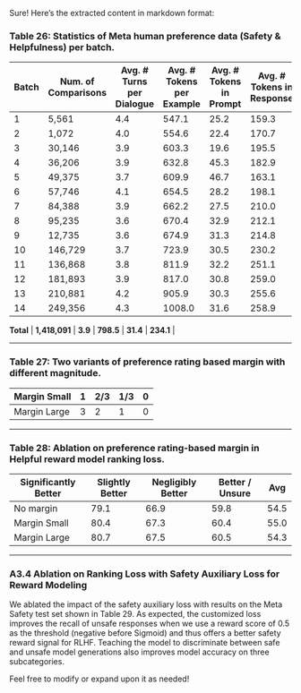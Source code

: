 Sure! Here’s the extracted content in markdown format:


### Table 26: Statistics of Meta human preference data (Safety & Helpfulness) per batch.

| Batch | Num. of Comparisons | Avg. # Turns per Dialogue | Avg. # Tokens per Example | Avg. # Tokens in Prompt | Avg. # Tokens in Response |
|-------|---------------------|---------------------------|----------------------------|-------------------------|---------------------------|
| 1     | 5,561               | 4.4                       | 547.1                      | 25.2                    | 159.3                     |
| 2     | 1,072               | 4.0                       | 554.6                      | 22.4                    | 170.7                     |
| 3     | 30,146              | 3.9                       | 603.3                      | 19.6                    | 195.5                     |
| 4     | 36,206              | 3.9                       | 632.8                      | 45.3                    | 182.9                     |
| 5     | 49,375              | 3.7                       | 609.9                      | 46.7                    | 163.1                     |
| 6     | 57,746              | 4.1                       | 654.5                      | 28.2                    | 198.1                     |
| 7     | 84,388              | 3.9                       | 662.2                      | 27.5                    | 210.0                     |
| 8     | 95,235              | 3.6                       | 670.4                      | 32.9                    | 212.1                     |
| 9     | 12,735              | 3.6                       | 674.9                      | 31.3                    | 214.8                     |
| 10    | 146,729             | 3.7                       | 723.9                      | 30.5                    | 230.2                     |
| 11    | 136,868             | 3.8                       | 811.9                      | 32.2                    | 251.1                     |
| 12    | 181,893             | 3.9                       | 817.0                      | 30.8                    | 259.0                     |
| 13    | 210,881             | 4.2                       | 905.9                      | 30.3                    | 255.6                     |
| 14    | 249,356             | 4.3                       | 1008.0                     | 31.6                    | 258.9                     |

**Total** | **1,418,091**           | **3.9**                   | **798.5**                  | **31.4**                | **234.1**                 |

---

### Table 27: Two variants of preference rating based margin with different magnitude.

| Margin Small | 1          | 2/3          | 1/3            | 0              | 
|--------------|------------|--------------|----------------|----------------|
| Margin Large | 3          | 2            | 1              | 0              |

---

### Table 28: Ablation on preference rating-based margin in Helpful reward model ranking loss.

| Significantly Better | Slightly Better | Negligibly Better | Better / Unsure | Avg |
|----------------------|------------------|-------------------|------------------|-----|
| No margin            | 79.1             | 66.9              | 59.8             | 54.5 | 62.5 |
| Margin Small         | 80.4             | 67.3              | 60.4             | 55.0 | 63.0 |
| Margin Large         | 80.7             | 67.5              | 60.5             | 54.3 | 62.9 |

---

### A3.4 Ablation on Ranking Loss with Safety Auxiliary Loss for Reward Modeling

We ablated the impact of the safety auxiliary loss with results on the Meta Safety test set shown in Table 29. As expected, the customized loss improves the recall of unsafe responses when we use a reward score of 0.5 as the threshold (negative before Sigmoid) and thus offers a better safety reward signal for RLHF. Teaching the model to discriminate between safe and unsafe model generations also improves model accuracy on three subcategories.


Feel free to modify or expand upon it as needed!
